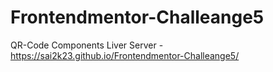 # Frontendmentor-Challeange5
QR-Code Components
Liver Server -  https://sai2k23.github.io/Frontendmentor-Challeange5/
